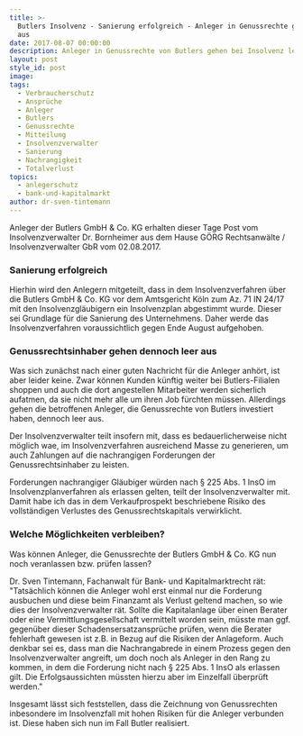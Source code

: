```yaml
---
title: >-
  Butlers Insolvenz - Sanierung erfolgreich - Anleger in Genussrechte gehen leer
  aus
date: 2017-08-07 00:00:00
description: Anleger in Genussrechte von Butlers gehen bei Insolvenz leer aus
layout: post
style_id: post
image:
tags:
  - Verbraucherschutz
  - Ansprüche
  - Anleger
  - Butlers
  - Genussrechte
  - Mitteilung
  - Insolvenzverwalter
  - Sanierung
  - Nachrangigkeit
  - Totalverlust
topics:
  - anlegerschutz
  - bank-und-kapitalmarkt
author: dr-sven-tintemann
---
```



Anleger der Butlers GmbH & Co. KG erhalten dieser Tage Post vom Insolvenzverwalter Dr. Bornheimer aus dem Hause GÖRG Rechtsanwälte / Insolvenzverwalter GbR vom 02.08.2017.

### Sanierung erfolgreich

Hierhin wird den Anlegern mitgeteilt, dass in dem Insolvenzverfahren über die Butlers GmbH & Co. KG vor dem Amtsgericht Köln zum Az. 71 IN 24/17 mit den Insolvenzgläubigern ein Insolvenzplan abgestimmt wurde. Dieser sei Grundlage für die Sanierung des Unternehmens. Daher werde das Insolvenzverfahren voraussichtlich gegen Ende August aufgehoben.

### Genussrechtsinhaber gehen dennoch leer aus

Was sich zunächst nach einer guten Nachricht für die Anleger anhört, ist aber leider keine. Zwar können Kunden künftig weiter bei Butlers-Filialen shoppen und auch die dort angestellen Mitarbeiter werden sicherlich aufatmen, da sie nicht mehr alle um ihren Job fürchten müssen. Allerdings gehen die betroffenen Anleger, die Genussrechte von Butlers investiert haben, dennoch leer aus.

Der Insolvenzverwalter teilt insofern mit, dass es bedauerlicherweise nicht möglich wae, im Insolvenzverfahren ausreichend Masse zu generieren, um auch Zahlungen auf die nachrangigen Forderungen der Genussrechtsinhaber zu leisten.

Forderungen nachrangiger Gläubiger würden nach § 225 Abs. 1 InsO im Insolvenzplanverfahren als erlassen gelten, teilt der Insolvenzverwalter mit. Damit habe ich das in dem Verkaufprospekt beschriebene Risiko des vollständigen Verlustes des Genussrechtskapitals verwirklicht.

### Welche Möglichkeiten verbleiben?

Was können Anleger, die Genussrechte der Butlers GmbH & Co. KG nun noch veranlassen bzw. prüfen lassen?

Dr. Sven Tintemann, Fachanwalt für Bank- und Kapitalmarktrecht rät: "Tatsächlich können die Anleger wohl erst einmal nur die Forderung ausbuchen und diese beim Finanzamt als Verlust geltend machen, so wie dies der Insolvenzverwalter rät. Sollte die Kapitalanlage über einen Berater oder eine Vermittlungsgesellschaft vermittelt worden sein, müsste man ggf. gegenüber dieser Schadensersatzansprüche prüfen, wenn die Berater fehlerhaft gewesen ist z.B. in Bezug auf die Risiken der Anlageform. Auch denkbar sei es, dass man die Nachrangabrede in einem Prozess gegen den Insolvenzverwalter angreift, um doch noch als Anleger in den Rang zu kommen, in dem die Forderung nicht nach § 225 Abs. 1 InsO als erlassen gilt. Die Erfolgsaussichten müssten hierzu aber im Einzelfall überprüft werden."

Insgesamt lässt sich feststellen, dass die Zeichnung von Genussrechten inbesondere im Insolvenzfall mit hohen Risiken für die Anleger verbunden ist. Diese haben sich nun im Fall Butler realisiert.